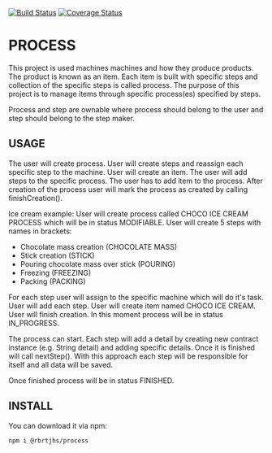 [![Build Status](https://travis-ci.com/rbrtjhs/process.svg?token=haX3CqTq2yjp6nAkGokp&branch=main)](https://travis-ci.com/rbrtjhs/process)
[![Coverage Status](https://coveralls.io/repos/github/rbrtjhs/process/badge.svg?branch=main)](https://coveralls.io/github/rbrtjhs/process?branch=main)

# PROCESS
This project is used machines machines and how they produce products.
The product is known as an item.
Each item is built with specific steps and collection of the specific steps is called process.
The purpose of this project is to manage items through specific process(es) specified by steps.

Process and step are ownable where process should belong to the user and step should belong to the step maker.

## USAGE 
The user will create process. User will create steps and reassign each specific step to the machine. User will create an item.
The user will add steps to the specific process. The user has to add item to the process. After creation of the process user will mark the process as created by calling finishCreation(). 

Ice cream example:
User will create process called CHOCO ICE CREAM PROCESS which will be in status MODIFIABLE.
User will create 5 steps with names in brackets:
- Chocolate mass creation (CHOCOLATE MASS)
- Stick creation (STICK)
- Pouring chocolate mass over stick (POURING)
- Freezing (FREEZING)
- Packing (PACKING)

For each step user will assign to the specific machine which will do it's task.
User will add each step.
User will create item named CHOCO ICE CREAM.
User will finish creation. In this moment process will be in status IN_PROGRESS.

The process can start. Each step will add a detail by creating new contract instance (e.g. String detail) and adding specific details. Once it is finished will call nextStep().
With this approach each step will be responsible for itself and all data will be saved.

Once finished process will be in status FINISHED.

## INSTALL

You can download it via npm:

```
npm i @rbrtjhs/process
```
